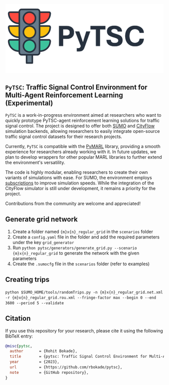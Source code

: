 ![PyTSC Logo](./pytsc_logo.png)

## `PyTSC`: Traffic Signal Control Environment for Multi-Agent Reinforcement Learning (Experimental)

`PyTSC` is a work-in-progress environment aimed at researchers who want to quickly prototype PyTSC-agent reinforcement learning solutions for traffic signal control. The project is designed to offer both [SUMO](https://github.com/eclipse/sumo) and [CityFlow](https://github.com/cityflow-project/CityFlow) simulation backends, allowing researchers to easily integrate open-source traffic signal control datasets for their research projects.

Currently, `PyTSC` is compatible with the [PyMARL](https://github.com/oxwhirl/pymarl) library, providing a smooth experience for researchers already working with it. In future updates, we plan to develop wrappers for other popular MARL libraries to further extend the environment's versatility.

The code is highly modular, enabling researchers to create their own variants of simulations with ease. For SUMO, the environment employs [subscriptions](https://sumo.dlr.de/docs/FAQ.html#traci) to improve simulation speeds. While the integration of the CityFlow simulator is still under development, it remains a priority for the project.

Contributions from the community are welcome and appreciated!

## Generate grid network
1. Create a folder named `{m}x{n}_regular_grid` in the `scenarios` folder
2. Create a `config.yaml` file in the folder and add the required parameters under the key `grid_generator`
3. Run `python pytsc/generators/generate_grid.py --scenario {m}x{n}_regular_grid` to generate the network with the given parameters
4. Create the `.sumocfg` file in the `scenarios` folder (refer to examples)

## Creating trips
`python $SUMO_HOME/tools/randomTrips.py -n {m}x{n}_regular_grid.net.xml -r {m}x{n}_regular_grid.rou.xml --fringe-factor max --begin 0 --end 3600 --period 5 --validate`


## Citation

If you use this repository for your research, please cite it using the following BibTeX entry:

```bibtex
@misc{pytsc,
  author       = {Rohit Bokade},
  title        = {pytsc: Traffic Signal Control Environment for Multi-Agent Reinforcement Learning},
  year         = {2023},
  url          = {https://github.com/rbokade/pytsc},
  note         = {GitHub repository},
}